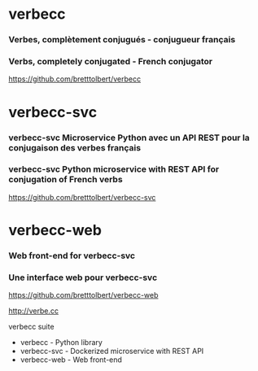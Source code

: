 # verbecc

### Verbes, complètement conjugués - conjugueur français

### Verbs, completely conjugated - French conjugator

https://github.com/bretttolbert/verbecc

# verbecc-svc

### verbecc-svc Microservice Python avec un API REST pour la conjugaison des verbes français

### verbecc-svc Python microservice with REST API for conjugation of French verbs

https://github.com/bretttolbert/verbecc-svc

# verbecc-web

### Web front-end for verbecc-svc

### Une interface web pour verbecc-svc

https://github.com/bretttolbert/verbecc-web

http://verbe.cc

verbecc suite
* verbecc - Python library
* verbecc-svc - Dockerized microservice with REST API
* verbecc-web - Web front-end

